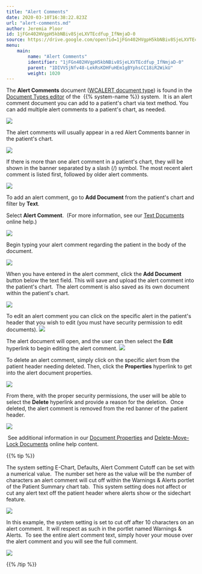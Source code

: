 ```yaml
---
title: "Alert Comments"
date: 2020-03-10T16:38:22.823Z
url: "alert-comments.md"
author: Jeremia Ploor
id: 1jFGn402HVgpH5kbNBiv8SjeLXVTEcdfup_IfNmjaD-0
source: https://drive.google.com/open?id=1jFGn402HVgpH5kbNBiv8SjeLXVTEcdfup_IfNmjaD-0
menu:
    main:
        name: "Alert Comments"
        identifier: "1jFGn402HVgpH5kbNBiv8SjeLXVTEcdfup_IfNmjaD-0"
        parent: "1DIVVSjNfv48-LekRsKDHFuHEm1gBYphsCC18iR2WikU"
        weight: 1020
---
```

The **Alert Comments** document ([WCALERT document type](https://system/?f=chart&s=dteditor&t=Document+Types&tabmodule=admin&dtopp=dtview&dtsopp=dt_val&doc_type=WCALERT)) is found in the [Document Types editor](https://system/?f=chart&s=dteditor&t=Document+Types&tabmodule=admin&tabselect=Document+Types) of the  {{% system-name %}} system.  It is an alert comment document you can add to a patient's chart via text method. You can add multiple alert comments to a patient's chart, as needed.



![](external_files/b6c51fcd72becbb3b82c141508c059dd.png)



The alert comments will usually appear in a red Alert Comments banner in the patient's chart.



![](external_files/27efaca0310c2f9061ceca6b91dee4e5.png)



If there is more than one alert comment in a patient's chart, they will be shown in the banner separated by a slash (/) symbol. The most recent alert comment is listed first, followed by older alert comments.



![](external_files/ca3ce43b939741511da771730a361e8c.png)



To add an alert comment, go to **Add Document** from the patient's chart and filter by **Text**.

Select **Alert Comment**.  (For more information, see our [Text Documents](text-documents.md) online help.)



![](external_files/d181421582e9d2df90c44be898ad27ed.png)



Begin typing your alert comment regarding the patient in the body of the document.



![](external_files/afd736e8aac21277bd91b31e1a2af773.png)



When you have entered in the alert comment, click the **Add Document** button below the text field. This will save and upload the alert comment into the patient's chart.  The alert comment is also saved as its own document within the patient's chart.



![](external_files/6946ece6029524254b89162f10e8fea5.png)



To edit an alert comment you can click on the specific alert in the patient's header that you wish to edit (you must have security permission to edit documents).  ![](external_files/716e927afa398ef932206decb9a5305a.png)



The alert document will open, and the user can then select the **Edit** hyperlink to begin editing the alert comment.  ![](external_files/7e7721515b6bec5f4fe16c9760e463d8.png)



To delete an alert comment, simply click on the specific alert from the patient header needing deleted. Then, click the **Properties** hyperlink to get into the alert document properties.



![](external_files/33029ea1476f372e7271602270fb714f.png)



From there, with the proper security permissions, the user will be able to select the **Delete** hyperlink and provide a reason for the deletion.  Once deleted, the alert comment is removed from the red banner of the patient header.



![](external_files/b4bbd43a17dbaafa6b5d96c1cbeafa19.png)



 See additional information in our [Document Properties](document-properties.md) and [Delete-Move-Lock Documents](delete-move-lock-documents.md) online help content.

{{% tip %}}

The system setting E-Chart, Defaults, Alert Comment Cutoff can be set with a numerical value.  The number set here as the value will be the number of characters an alert comment will cut off within the Warnings & Alerts portlet of the Patient Summary chart tab.  This system setting does not affect or cut any alert text off the patient header where alerts show or the sidechart feature.



![](external_files/0130627001433d1033de8d20bf21dc39.png)



In this example, the system setting is set to cut off after 10 characters on an alert comment.  It will respect as such in the portlet named Warnings & Alerts.  To see the entire alert comment text, simply hover your mouse over the alert comment and you will see the full comment.



![](external_files/9e11795c4ee43e65ea586d125952259f.png)





{{% /tip %}}


